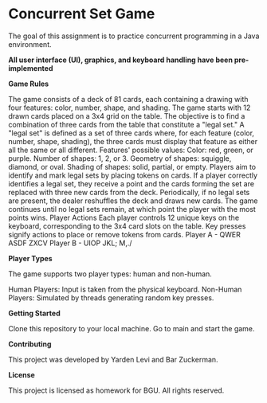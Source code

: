 # Concurrent Set Game

The goal of this assignment is to practice concurrent programming in a Java environment.

**All user interface (UI), graphics, and keyboard handling have been pre-implemented**

**Game Rules**

The game consists of a deck of 81 cards, each containing a drawing with four features: color, number, shape, and shading.
The game starts with 12 drawn cards placed on a 3x4 grid on the table.
The objective is to find a combination of three cards from the table that constitute a "legal set."
A "legal set" is defined as a set of three cards where, for each feature (color, number, shape, shading), the three cards must display that feature as either all the same or all different.
Features' possible values:
Color: red, green, or purple.
Number of shapes: 1, 2, or 3.
Geometry of shapes: squiggle, diamond, or oval.
Shading of shapes: solid, partial, or empty.
Players aim to identify and mark legal sets by placing tokens on cards.
If a player correctly identifies a legal set, they receive a point and the cards forming the set are replaced with three new cards from the deck.
Periodically, if no legal sets are present, the dealer reshuffles the deck and draws new cards.
The game continues until no legal sets remain, at which point the player with the most points wins.
Player Actions
Each player controls 12 unique keys on the keyboard, corresponding to the 3x4 card slots on the table. Key presses signify actions to place or remove tokens from cards.
Player A - QWER
            ASDF
            ZXCV
Player B - UIOP
            JKL;
            M,./

**Player Types**

The game supports two player types: human and non-human.

Human Players: Input is taken from the physical keyboard.
Non-Human Players: Simulated by threads generating random key presses.

**Getting Started**

Clone this repository to your local machine.
Go to main and start the game.

**Contributing**

This project was developed by Yarden Levi and Bar Zuckerman.

**License**

This project is licensed as homework for BGU. All rights reserved.
